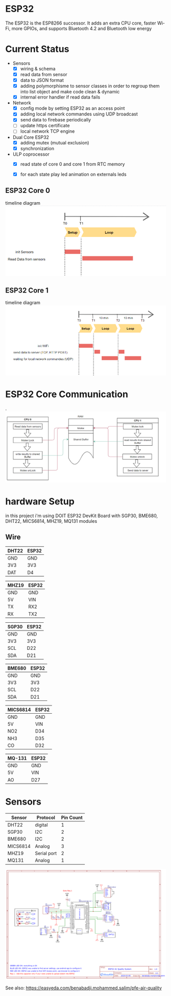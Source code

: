 # ESP32


The ESP32 is the ESP8266 successor. It adds an extra CPU core, faster Wi-Fi, more GPIOs, and supports Bluetooth 4.2 and Bluetooth low energy

# Current Status

- Sensors
    + [X] wiring & schema
    + [X] read data from sensor
    + [X] data to JSON format
    + [X] adding polymorphisme to sensor classes in order to regroup them into list object and make code clean & dynamic
    + [X] internal error handler if read data fails
- Network
    + [X] config mode by setting ESP32 as an access point 
    + [X] adding local network commandes using UDP broadcast 
    + [X] send data to firebase periodically
    + [ ] update https certificate
    + [ ] local network TCP engine
- Dual Core ESP32
    + [X] adding mutex (mutual exclusion) 
    + [X] synchronization
- ULP coprocessor
    + [X] read state of core 0 and core 1 from RTC memory
    + [X] for each state play led animation on externals leds

    

    
## ESP32 Core 0
timeline diagram 
![](TimeLineCore0.png)

## ESP32 Core 1
timeline diagram 
![](TimeLineCore1.png)


# ESP32 Core Communication
.
![](MultiCoreComm.png)


# hardware Setup
in this project i'm using DOIT ESP32 DevKit Board with SGP30, BME680, DHT22, MICS6814, MHZ19, MQ131 modules


## Wire

| DHT22 | ESP32 | 
|-------|-------|
| GND   | GND   |
| 3V3   | 3V3   |
| DAT   | D4    |

| MHZ19 | ESP32 | 
|-------|-------|
| GND   | GND   |
| 5V    | VIN   |
| TX    | RX2   |
| RX    | TX2   |

| SGP30 | ESP32 | 
|-------|-------|
| GND   | GND   |
| 3V3   | 3V3   |
| SCL   | D22   |
| SDA   | D21   |

| BME680 | ESP32 | 
|--------|-------|
| GND    | GND   |
| 3V3    | 3V3   |
| SCL    | D22   |
| SDA    | D21   |

| MICS6814 | ESP32 | 
|----------|-------|
| GND      | GND   |
| 5V       | VIN   |
| NO2      | D34   |
| NH3      | D35   |
| CO       | D32   |

| MQ-131 | ESP32 | 
|--------|-------|
| GND    | GND   |
| 5V     | VIN   |
| AO     | D27   |


# Sensors


| Sensor   | Protocol    | Pin Count |
| -------- | ----------- | --------- |
| DHT22    | digital     | 1         |
| SGP30    | I2C         | 2         |
| BME680   | I2C         | 2         |
| MICS6814 | Analog      | 3         |
| MHZ19    | Serial port | 2         |
| MQ131    | Analog      | 1         |

![](ESP32_DevKit_V1.png)

See also: https://easyeda.com/benabadji.mohammed.salim/pfe-air-quality





